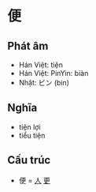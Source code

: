 # 便

## Phát âm
* Hán Việt: tiện
* Hán Việt: PinYin: biàn
* Nhật: ビン (bin)

## Nghĩa
* tiện lợi
* tiểu tiện

## Cấu trúc
* 便 = [人](人.md) [更](更.md)

<script>window.HANZI_FIELD='便';</script>